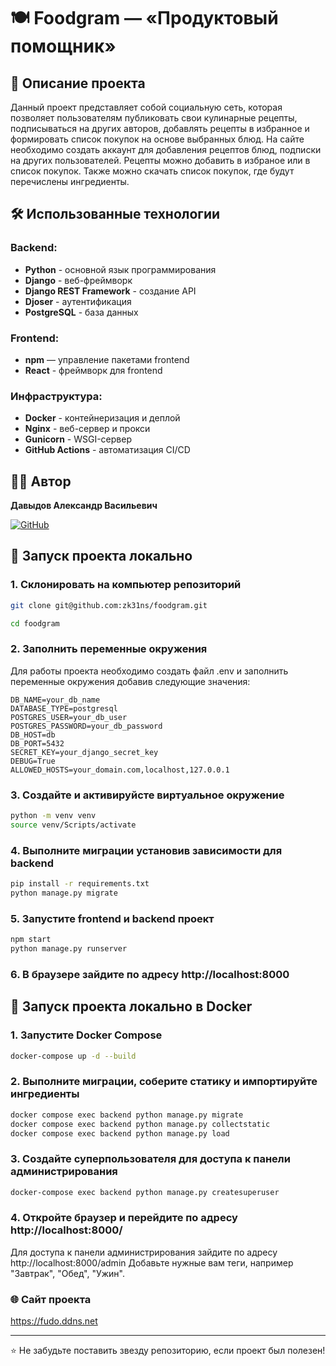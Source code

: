 # 🍽️ Foodgram — «Продуктовый помощник»

## 📖 Описание проекта
Данный проект представляет собой социальную сеть, которая позволяет пользователям публиковать свои кулинарные рецепты, подписываться на других авторов, добавлять рецепты в избранное и формировать список покупок на основе выбранных блюд. На сайте необходимо создать аккаунт для добавления рецептов блюд, подписки на других пользователей. Рецепты можно добавить в избраное или в список покупок. Также можно скачать список покупок, где будут перечислены ингредиенты.

## 🛠 Использованные технологии

### Backend:

- **Python** - основной язык программирования
- **Django** - веб-фреймворк
- **Django REST Framework** - создание API
- **Djoser** - аутентификация
- **PostgreSQL** - база данных

### Frontend:

- **npm** — управление пакетами frontend
- **React** - фреймворк для frontend

### Инфраструктура:

- **Docker** - контейнеризация и деплой
- **Nginx** - веб-сервер и прокси
- **Gunicorn** - WSGI-сервер
- **GitHub Actions** - автоматизация CI/CD

## 👨‍💻 Автор

**Давыдов Александр Васильевич**

[![GitHub](https://img.shields.io/badge/GitHub-Profile-blue?logo=github)](https://github.com/zk31ns/foodgram)



## 🚀 Запуск проекта локально

### 1. Склонировать на компьютер репозиторий

``` bash
git clone git@github.com:zk31ns/foodgram.git

cd foodgram
```

### 2. Заполнить переменные окружения
Для работы проекта необходимо создать файл .env и заполнить переменные окружения добавив следующие значения:
```env
DB_NAME=your_db_name
DATABASE_TYPE=postgresql
POSTGRES_USER=your_db_user
POSTGRES_PASSWORD=your_db_password
DB_HOST=db
DB_PORT=5432
SECRET_KEY=your_django_secret_key
DEBUG=True
ALLOWED_HOSTS=your_domain.com,localhost,127.0.0.1
```
### 3. Создайте и активируйсте виртуальное окружение
```bash
python -m venv venv
source venv/Scripts/activate
```
### 4. Выполните миграции установив зависимости для backend
```bash
pip install -r requirements.txt
python manage.py migrate
```
### 5. Запустите frontend и backend проект
```bash
npm start
python manage.py runserver
```
### 6. В браузере зайдите по адресу http://localhost:8000

## 🐳 Запуск проекта локально в Docker

### 1. Запустите Docker Compose
```bash
docker-compose up -d --build
```
### 2. Выполните миграции, соберите статику и импортируйте ингредиенты
```bash
docker compose exec backend python manage.py migrate
docker compose exec backend python manage.py collectstatic
docker compose exec backend python manage.py load
```
### 3. Создайте суперпользователя для доступа к панели администрирования
```bash
docker-compose exec backend python manage.py createsuperuser
```
### 4. Откройте браузер и перейдите по адресу http://localhost:8000/
Для доступа к панели администрирования зайдите по адресу http://localhost:8000/admin
Добавьте нужные вам теги, например "Завтрак", "Обед", "Ужин".

### 🌐 Сайт проекта
https://fudo.ddns.net

---

⭐ Не забудьте поставить звезду репозиторию, если проект был полезен!

